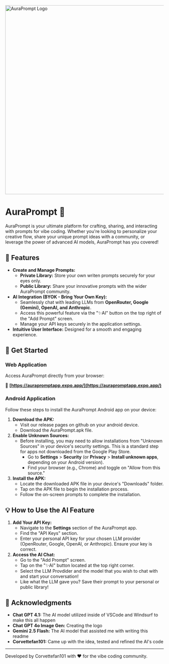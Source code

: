 
<img src="https://github.com/user-attachments/assets/5b29669d-3488-4bd9-8b7b-c9bc09855af0" alt="AuraPrompt Logo" width="600">

# AuraPrompt 🧠

AuraPrompt is your ultimate platform for crafting, sharing, and interacting with prompts for vibe coding. Whether you're looking to personalize your creative flow, share your unique prompt ideas with a community, or leverage the power of advanced AI models, AuraPrompt has you covered!

## 🌟 Features

*   **Create and Manage Prompts:**
    *   **Private Library:** Store your own writen prompts securely for your eyes only.
    *   **Public Library:** Share your innovative prompts with the wider AuraPrompt community.
*   **AI Integration (BYOK - Bring Your Own Key):**
    *   Seamlessly chat with leading LLMs from **OpenRouter, Google (Gemini), OpenAI, and Anthropic**.
    *   Access this powerful feature via the "✨AI" button on the top right of the "Add Prompt" screen.
    *   Manage your API keys securely in the application settings.
*   **Intuitive User Interface:** Designed for a smooth and engaging experience.

## 🚀 Get Started

### Web Application

Access AuraPrompt directly from your browser:

🔗 **[https://aurapromptapp.expo.app/](https://aurapromptapp.expo.app/)**

### Android Application

Follow these steps to install the AuraPrompt Android app on your device:

1.  **Download the APK:**
    *   Visit our release pages on github on your android device. 
    *   Download the AuraPrompt.apk file.
2.  **Enable Unknown Sources:**
    *   Before installing, you may need to allow installations from "Unknown Sources" in your device's security settings. This is a standard step for apps not downloaded from the Google Play Store.
        *   Go to **Settings** > **Security** (or **Privacy** > **Install unknown apps**, depending on your Android version).
        *   Find your browser (e.g., Chrome) and toggle on "Allow from this source."
3.  **Install the APK:**
    *   Locate the downloaded APK file in your device's "Downloads" folder.
    *   Tap on the APK file to begin the installation process.
    *   Follow the on-screen prompts to complete the installation.

## 💡 How to Use the AI Feature

1.  **Add Your API Key:**
    *   Navigate to the **Settings** section of the AuraPrompt app.
    *   Find the "API Keys" section.
    *   Enter your personal API key for your chosen LLM provider (OpenRouter, Google, OpenAI, or Anthropic). Ensure your key is correct.
2.  **Access the AI Chat:**
    *   Go to the "Add Prompt" screen.
    *   Tap on the "✨AI" button located at the top right corner.
    *   Select the LLM Provdider and the model that you wish to chat with and start your conversation!
    *   Like what the LLM gave you? Save their prompt to your personal or public library! 

## 🙏 Acknowledgments
*   **Chat GPT 4.1:** The AI model utilized inside of VSCode and Windsurf to make this all happen
*   **Chat GPT 4o Image Gen:** Creating the logo
*   **Gemini 2.5 Flash:** The AI model that assisted me with writing this readme 
*   **Corvettefan101:** Came up with the idea, tested and refined the AI's code



---

Developed by Corvettefan101 with ❤️ for the vibe coding community.
